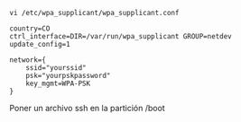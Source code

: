 ```
vi /etc/wpa_supplicant/wpa_supplicant.conf
```

```
country=CO
ctrl_interface=DIR=/var/run/wpa_supplicant GROUP=netdev
update_config=1

network={
    ssid="yourssid"
    psk="yourpskpassword"
    key_mgmt=WPA-PSK
}
```

Poner un archivo ssh en la partición /boot
